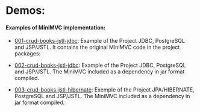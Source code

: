 # Demos:

#### Examples of MiniMVC implementation:

- [001-crud-books-jstl-jdbc](https://github.com/marcoseduardoss/mini-mvc/tree/master/demos/001-crud-books-jstl-jdbc): Example of the Project JDBC, PostgreSQL and JSP/JSTL. It contains the original MiniMVC code in the project packages[](): 

- [002-crud-books-jstl-jdbc](https://github.com/marcoseduardoss/mini-mvc/tree/master/demos/002-crud-books-jstl-jdbc): Example of the Project JDBC, PostgreSQL and JSP/JSTL. The MiniMVC included as a dependency in jar format compiled. 

- [003-crud-books-jstl-hibernate](https://github.com/marcoseduardoss/mini-mvc/tree/master/demos/003-crud-books-jstl-hibernate): Exemple of the Project JPA/HIBERNATE, PostgreSQL and JSP/JSTL. The MiniMVC included as a dependency in jar format compiled. 
